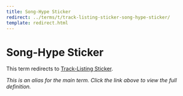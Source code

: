 ```yaml
---
title: Song-Hype Sticker
redirect: ../terms/t/track-listing-sticker-song-hype-sticker/
template: redirect.html
---
```


# Song-Hype Sticker

This term redirects to [Track-Listing Sticker](../terms/t/track-listing-sticker-song-hype-sticker/).

*This is an alias for the main term. Click the link above to view the full definition.*
